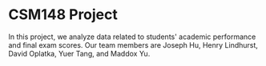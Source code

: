 # CSM148 Project
In this project, we analyze data related to students' academic performance and final exam scores. Our team members are Joseph Hu, Henry Lindhurst, David Oplatka, Yuer Tang, and Maddox Yu.
